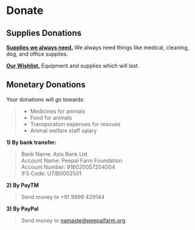 Donate
=========

<!--
Apart from our regular expenses, we are currently fundraising for -
-------

* Sending Poppet to America.
* Getting Jaffa hearing aid
* Monthly commitment for us to hire a vet
* Cow contraption

-->

Supplies Donations
----------
[**Supplies we always need.**]( ?p=supplies "supplies" ) We always need things like medical, cleaning, dog, and office supplies.

[**Our Wishlist.**]( ?p=wishlist "wishlist" ) Equipment and supplies which will last.


Monetary Donations
----------
Your donations will go towards:

> * Medicines for animals
> * Food for animals
> * Transporation expenses for rescues
> * Animal welfare staff salary

**1) By bank transfer:**

> Bank Name: Axis Bank Ltd.<br/>
> Account Name: Peepal Farm Foundation<br/>
> Account Number: 916020057204004<br/>
> IFS Code: UTIB0002501<br/>

**2) By PayTM**

> Send money to +91 9999 429144

**3) By PayPal**

> Send money to <a href='http://buckdrop.com/poetgk5' class='ej_ejc_ithkbx'>namaste@peepalfarm.org</a>
